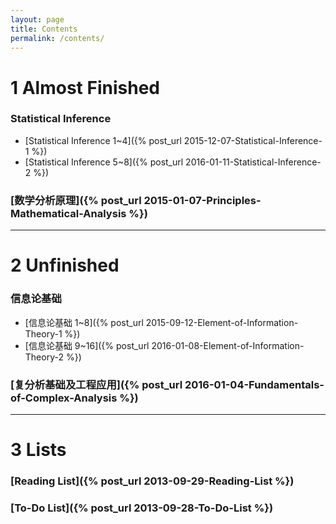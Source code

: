 ```yaml
---
layout: page
title: Contents
permalink: /contents/
---
```


# 1 Almost Finished

### Statistical Inference
  * [Statistical Inference 1~4]({% post_url 2015-12-07-Statistical-Inference-1 %})
  * [Statistical Inference 5~8]({% post_url 2016-01-11-Statistical-Inference-2 %})

### [数学分析原理]({% post_url 2015-01-07-Principles-Mathematical-Analysis %})

---

# 2 Unfinished

### 信息论基础
  * [信息论基础 1~8]({% post_url 2015-09-12-Element-of-Information-Theory-1 %})
  * [信息论基础 9~16]({% post_url 2016-01-08-Element-of-Information-Theory-2 %})

### [复分析基础及工程应用]({% post_url 2016-01-04-Fundamentals-of-Complex-Analysis %})

---

# 3 Lists

### [Reading List]({% post_url 2013-09-29-Reading-List %})

### [To-Do List]({% post_url 2013-09-28-To-Do-List %})
